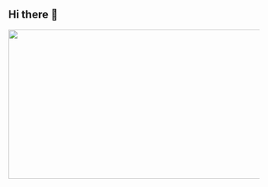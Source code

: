 ## Hi there 👋

<!--
**CHANGYUNOH/CHANGYUNOH** is a ✨ _special_ ✨ repository because its `README.md` (this file) appears on your GitHub profile.

Here are some ideas to get you started:

- 🔭 I’m currently working on ...
- 🌱 I’m currently learning ...
- 👯 I’m looking to collaborate on ...
- 🤔 I’m looking for help with ...
- 💬 Ask me about ...
- 📫 How to reach me: ...
- 😄 Pronouns: ...
- ⚡ Fun fact: ...
-->

<div class="center">
    <a href="https://github.com/devxb/gitanimals">
    <img
      src="https://render.gitanimals.org/farms/changyu"
      width="600"
      height="300"
    />
    </a>
</div>
